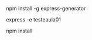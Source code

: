 <!-- Comando para installar o express -->
npm install -g express-generator

<!-- Cria os arquivos -->
express -e testeaula01

<!-- Baixa as dependências -->
npm install